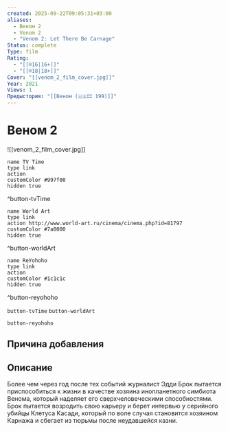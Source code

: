 ```yaml
---
created: 2025-09-22T09:05:31+03:00
aliases:
  - Веном 2
  - Venom 2
  - "Venom 2: Let There Be Carnage"
Status: complete
Type: film
Rating:
  - "[[®️16|16+]]"
  - "[[®️18|18+]]"
Cover: "[[venom_2_film_cover.jpg]]"
Year: 2021
Views: 1
Предыстория: "[[Веном (🇺🇸🎞 199)]]"
---
```


# Веном 2

![[venom_2_film_cover.jpg]]


```button
name TV Time
type link
action 
customColor #997f00
hidden true
```
^button-tvTime

```button
name World Art
type link
action http://www.world-art.ru/cinema/cinema.php?id=81797
customColor #7a0000
hidden true
```
^button-worldArt

```button
name ReYohoho
type link
action 
customColor #1c1c1c
hidden true
```
^button-reyohoho



`button-tvTime` `button-worldArt`

`button-reyohoho`

## Причина добавления




## Описание

Более чем через год после тех событий журналист Эдди Брок пытается приспособиться к жизни в качестве хозяина инопланетного симбиота Венома, который наделяет его сверхчеловеческими способностями. Брок пытается возродить свою карьеру и берет интервью у серийного убийцы Клетуса Касади, который по воле случая становится хозяином Карнажа и сбегает из тюрьмы после неудавшейся казни.
